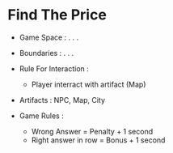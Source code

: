 # Find The Price

* Game Space : . . .

* Boundaries : . . .

* Rule For Interaction : 
    * Player interract with artifact (Map)

* Artifacts : NPC, Map, City

* Game Rules : 
    * Wrong Answer = Penalty + 1 second
    * Right answer in row = Bonus + 1 second